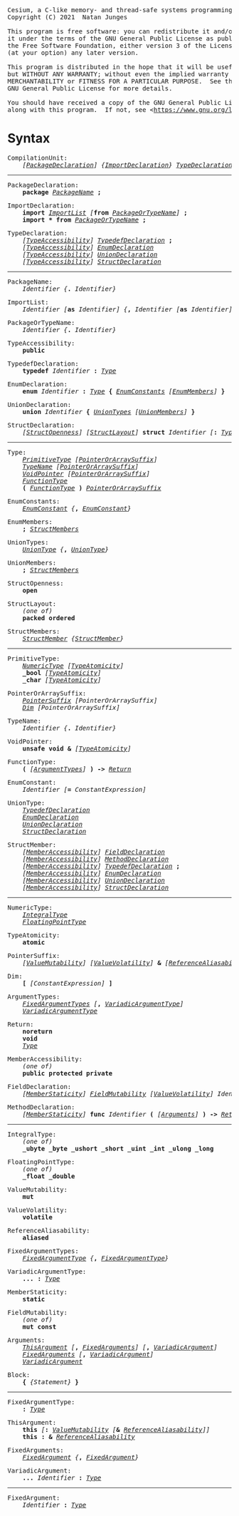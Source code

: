 <pre>
Cesium, a C-like memory- and thread-safe systems programming language with zero-cost object-orientation.
Copyright (C) 2021  Natan Junges

This program is free software: you can redistribute it and/or modify
it under the terms of the GNU General Public License as published by
the Free Software Foundation, either version 3 of the License, or
(at your option) any later version.

This program is distributed in the hope that it will be useful,
but WITHOUT ANY WARRANTY; without even the implied warranty of
MERCHANTABILITY or FITNESS FOR A PARTICULAR PURPOSE.  See the
GNU General Public License for more details.

You should have received a copy of the GNU General Public License
along with this program.  If not, see &lt;<a href="https://www.gnu.org/licenses/">https://www.gnu.org/licenses/</a>&gt;.
</pre>

# Syntax

<pre>
CompilationUnit:
    <i>[</i><i><a href="#PackageDeclaration">PackageDeclaration</a></i><i>]</i> <i>{</i><i><a href="#ImportDeclaration">ImportDeclaration</a></i><i>}</i> <i><a href="#TypeDeclaration">TypeDeclaration</a></i>
</pre>

---

<pre>
<a id="PackageDeclaration">PackageDeclaration</a>:
    <b>package</b> <i><a href="#PackageName">PackageName</a></i> <b>;</b>
</pre>

<pre>
<a id="ImportDeclaration">ImportDeclaration</a>:
    <b>import</b> <i><a href="#ImportList">ImportList</a></i> <i>[</i><b>from</b> <i><a href="#PackageOrTypeName">PackageOrTypeName</a></i><i>]</i> <b>;</b>
    <b>import</b> <b>*</b> <b>from</b> <i><a href="#PackageOrTypeName">PackageOrTypeName</a></i> <b>;</b>
</pre>

<pre>
<a id="TypeDeclaration">TypeDeclaration</a>:
    <i>[</i><i><a href="#TypeAccessibility">TypeAccessibility</a></i><i>]</i> <i><a href="#TypedefDeclaration">TypedefDeclaration</a></i> <b>;</b>
    <i>[</i><i><a href="#TypeAccessibility">TypeAccessibility</a></i><i>]</i> <i><a href="#EnumDeclaration">EnumDeclaration</a></i>
    <i>[</i><i><a href="#TypeAccessibility">TypeAccessibility</a></i><i>]</i> <i><a href="#UnionDeclaration">UnionDeclaration</a></i>
    <i>[</i><i><a href="#TypeAccessibility">TypeAccessibility</a></i><i>]</i> <i><a href="#StructDeclaration">StructDeclaration</a></i>
</pre>

---

<pre>
<a id="PackageName">PackageName</a>:
    <i>Identifier</i> <i>{</i><b>.</b> <i>Identifier</i><i>}</i>
</pre>

<pre>
<a id="ImportList">ImportList</a>:
    <i>Identifier</i> <i>[</i><b>as</b> <i>Identifier</i><i>]</i> <i>{</i><b>,</b> <i>Identifier</i> <i>[</i><b>as</b> <i>Identifier</i><i>]</i><i>}</i>
</pre>

<pre>
<a id="PackageOrTypeName">PackageOrTypeName</a>:
    <i>Identifier</i> <i>{</i><b>.</b> <i>Identifier</i><i>}</i>
</pre>

<pre>
<a id="TypeAccessibility">TypeAccessibility</a>:
    <b>public</b>
</pre>

<pre>
<a id="TypedefDeclaration">TypedefDeclaration</a>:
    <b>typedef</b> <i>Identifier</i> <b>:</b> <i><a href="#Type">Type</a></i>
</pre>

<pre>
<a id="EnumDeclaration">EnumDeclaration</a>:
    <b>enum</b> <i>Identifier</i> <b>:</b> <i><a href="#Type">Type</a></i> <b>{</b> <i><a href="#EnumConstants">EnumConstants</a></i> <i>[</i><i><a href="#EnumMembers">EnumMembers</a></i><i>]</i> <b>}</b>
</pre>

<pre>
<a id="UnionDeclaration">UnionDeclaration</a>:
    <b>union</b> <i>Identifier</i> <b>{</b> <i><a href="#UnionTypes">UnionTypes</a></i> <i>[</i><i><a href="#UnionMembers">UnionMembers</a></i><i>]</i> <b>}</b>
</pre>

<pre>
<a id="StructDeclaration">StructDeclaration</a>:
    <i>[</i><i><a href="#StructOpenness">StructOpenness</a></i><i>]</i> <i>[</i><i><a href="#StructLayout">StructLayout</a></i><i>]</i> <b>struct</b> <i>Identifier</i> <i>[</i><b>:</b> <i><a href="#Type">Type</a></i><i>]</i> <b>{</b> <i>[</i><i><a href="#StructMembers">StructMembers</a></i><i>]</i> <b>}</b>
</pre>

---

<pre>
<a id="Type">Type</a>:
    <i><a href="#PrimitiveType">PrimitiveType</a></i> <i>[</i><i><a href="#PointerOrArraySuffix">PointerOrArraySuffix</a></i><i>]</i>
    <i><a href="#TypeName">TypeName</a></i> <i>[</i><i><a href="#PointerOrArraySuffix">PointerOrArraySuffix</a></i><i>]</i>
    <i><a href="#VoidPointer">VoidPointer</a></i> <i>[</i><i><a href="#PointerOrArraySuffix">PointerOrArraySuffix</a></i><i>]</i>
    <i><a href="#FunctionType">FunctionType</a></i>
    <b>(</b> <i><a href="#FunctionType">FunctionType</a></i> <b>)</b> <i><a href="#PointerOrArraySuffix">PointerOrArraySuffix</a></i>
</pre>

<pre>
<a id="EnumConstants">EnumConstants</a>:
    <i><a href="#EnumConstant">EnumConstant</a></i> <i>{</i><b>,</b> <i><a href="#EnumConstant">EnumConstant</a></i><i>}</i>
</pre>

<pre>
<a id="EnumMembers">EnumMembers</a>:
    <b>;</b> <i><a href="#StructMembers">StructMembers</a></i>
</pre>

<pre>
<a id="UnionTypes">UnionTypes</a>:
    <i><a href="#UnionType">UnionType</a></i> <i>{</i><b>,</b> <i><a href="#UnionType">UnionType</a></i><i>}</i>
</pre>

<pre>
<a id="UnionMembers">UnionMembers</a>:
    <b>;</b> <i><a href="#StructMembers">StructMembers</a></i>
</pre>

<pre>
<a id="StructOpenness">StructOpenness</a>:
    <b>open</b>
</pre>

<pre>
<a id="StructLayout">StructLayout</a>:
    <i>(one of)</i>
    <b>packed</b> <b>ordered</b>
</pre>

<pre>
<a id="StructMembers">StructMembers</a>:
    <i><a href="#StructMember">StructMember</a></i> <i>{</i><i><a href="#StructMember">StructMember</a></i><i>}</i>
</pre>

---

<pre>
<a id="PrimitiveType">PrimitiveType</a>:
    <i><a href="#NumericType">NumericType</a></i> <i>[</i><i><a href="#TypeAtomicity">TypeAtomicity</a></i><i>]</i>
    <b>_bool</b> <i>[</i><i><a href="#TypeAtomicity">TypeAtomicity</a></i><i>]</i>
    <b>_char</b> <i>[</i><i><a href="#TypeAtomicity">TypeAtomicity</a></i><i>]</i>
</pre>

<pre>
<a id="PointerOrArraySuffix">PointerOrArraySuffix</a>:
    <i><a href="#PointerSuffix">PointerSuffix</a></i> <i>[</i><i>PointerOrArraySuffix</i><i>]</i>
    <i><a href="#Dim">Dim</a></i> <i>[</i><i>PointerOrArraySuffix</i><i>]</i>
</pre>

<pre>
<a id="TypeName">TypeName</a>:
    <i>Identifier</i> <i>{</i><b>.</b> <i>Identifier</i><i>}</i>
</pre>

<pre>
<a id="VoidPointer">VoidPointer</a>:
    <b>unsafe</b> <b>void</b> <b>&</b> <i>[</i><i><a href="#TypeAtomicity">TypeAtomicity</a></i><i>]</i>
</pre>

<pre>
<a id="FunctionType">FunctionType</a>:
    <b>(</b> <i>[</i><i><a href="#ArgumentTypes">ArgumentTypes</a></i><i>]</i> <b>)</b> <b>-&gt;</b> <i><a href="#Return">Return</a></i>
</pre>

<pre>
<a id="EnumConstant">EnumConstant</a>:
    <i>Identifier</i> <i>[</i><b>=</b> <i>ConstantExpression</i><i>]</i>
</pre>

<pre>
<a id="UnionType">UnionType</a>:
    <i><a href="#TypedefDeclaration">TypedefDeclaration</a></i>
    <i><a href="#EnumDeclaration">EnumDeclaration</a></i>
    <i><a href="#UnionDeclaration">UnionDeclaration</a></i>
    <i><a href="#StructDeclaration">StructDeclaration</a></i>
</pre>

<pre>
<a id="StructMember">StructMember</a>:
    <i>[</i><i><a href="#MemberAccessibility">MemberAccessibility</a></i><i>]</i> <i><a href="#FieldDeclaration">FieldDeclaration</a></i>
    <i>[</i><i><a href="#MemberAccessibility">MemberAccessibility</a></i><i>]</i> <i><a href="#MethodDeclaration">MethodDeclaration</a></i>
    <i>[</i><i><a href="#MemberAccessibility">MemberAccessibility</a></i><i>]</i> <i><a href="#TypedefDeclaration">TypedefDeclaration</a></i> <b>;</b>
    <i>[</i><i><a href="#MemberAccessibility">MemberAccessibility</a></i><i>]</i> <i><a href="#EnumDeclaration">EnumDeclaration</a></i>
    <i>[</i><i><a href="#MemberAccessibility">MemberAccessibility</a></i><i>]</i> <i><a href="#UnionDeclaration">UnionDeclaration</a></i>
    <i>[</i><i><a href="#MemberAccessibility">MemberAccessibility</a></i><i>]</i> <i><a href="#StructDeclaration">StructDeclaration</a></i>
</pre>

---

<pre>
<a id="NumericType">NumericType</a>:
    <i><a href="#IntegralType">IntegralType</a></i>
    <i><a href="#FloatingPointType">FloatingPointType</a></i>
</pre>

<pre>
<a id="TypeAtomicity">TypeAtomicity</a>:
    <b>atomic</b>
</pre>

<pre>
<a id="PointerSuffix">PointerSuffix</a>:
    <i>[</i><i><a href="#ValueMutability">ValueMutability</a></i><i>]</i> <i>[</i><i><a href="#ValueVolatility">ValueVolatility</a></i><i>]</i> <b>&</b> <i>[</i><i><a href="#ReferenceAliasability">ReferenceAliasability</a></i><i>]</i> <i>[</i><i><a href="#TypeAtomicity">TypeAtomicity</a></i><i>]</i>
</pre>

<pre>
<a id="Dim">Dim</a>:
    <b>[</b> <i>[</i><i>ConstantExpression</i><i>]</i> <b>]</b>
</pre>

<pre>
<a id="ArgumentTypes">ArgumentTypes</a>:
    <i><a href="#FixedArgumentTypes">FixedArgumentTypes</a></i> <i>[</i><b>,</b> <i><a href="#VariadicArgumentType">VariadicArgumentType</a></i><i>]</i>
    <i><a href="#VariadicArgumentType">VariadicArgumentType</a></i>
</pre>

<pre>
<a id="Return">Return</a>:
    <b>noreturn</b>
    <b>void</b>
    <i><a href="#Type">Type</a></i>
</pre>

<pre>
<a id="MemberAccessibility">MemberAccessibility</a>:
    <i>(one of)</i>
    <b>public</b> <b>protected</b> <b>private</b>
</pre>

<pre>
<a id="FieldDeclaration">FieldDeclaration</a>:
    <i>[</i><i><a href="#MemberStaticity">MemberStaticity</a></i><i>]</i> <i><a href="#FieldMutability">FieldMutability</a></i> <i>[</i><i><a href="#ValueVolatility">ValueVolatility</a></i><i>]</i> <i>Identifier</i> <b>:</b> <i><a href="#Type">Type</a></i> <i>[</i><b>=</b> <i>ConstantExpression</i><i>]</i> <b>;</b>
</pre>

<pre>
<a id="MethodDeclaration">MethodDeclaration</a>:
    <i>[</i><i><a href="#MemberStaticity">MemberStaticity</a></i><i>]</i> <b>func</b> <i>Identifier</i> <b>(</b> <i>[</i><i><a href="#Arguments">Arguments</a></i><i>]</i> <b>)</b> <b>-&gt;</b> <i><a href="#Return">Return</a></i> <i><a href="#Block">Block</a></i>
</pre>

---

<pre>
<a id="IntegralType">IntegralType</a>:
    <i>(one of)</i>
    <b>_ubyte</b> <b>_byte</b> <b>_ushort</b> <b>_short</b> <b>_uint</b> <b>_int</b> <b>_ulong</b> <b>_long</b>
</pre>

<pre>
<a id="FloatingPointType">FloatingPointType</a>:
    <i>(one of)</i>
    <b>_float</b> <b>_double</b>
</pre>

<pre>
<a id="ValueMutability">ValueMutability</a>:
    <b>mut</b>
</pre>

<pre>
<a id="ValueVolatility">ValueVolatility</a>:
    <b>volatile</b>
</pre>

<pre>
<a id="ReferenceAliasability">ReferenceAliasability</a>:
    <b>aliased</b>
</pre>

<pre>
<a id="FixedArgumentTypes">FixedArgumentTypes</a>:
    <i><a href="#FixedArgumentType">FixedArgumentType</a></i> <i>{</i><b>,</b> <i><a href="#FixedArgumentType">FixedArgumentType</a></i><i>}</i>
</pre>

<pre>
<a id="VariadicArgumentType">VariadicArgumentType</a>:
    <b>...</b> <b>:</b> <i><a href="#Type">Type</a></i>
</pre>

<pre>
<a id="MemberStaticity">MemberStaticity</a>:
    <b>static</b>
</pre>

<pre>
<a id="FieldMutability">FieldMutability</a>:
    <i>(one of)</i>
    <b>mut</b> <b>const</b>
</pre>

<pre>
<a id="Arguments">Arguments</a>:
    <i><a href="#ThisArgument">ThisArgument</a></i> <i>[</i><b>,</b> <i><a href="#FixedArguments">FixedArguments</a></i><i>]</i> <i>[</i><b>,</b> <i><a href="#VariadicArgument">VariadicArgument</a></i><i>]</i>
    <i><a href="#FixedArguments">FixedArguments</a></i> <i>[</i><b>,</b> <i><a href="#VariadicArgument">VariadicArgument</a></i><i>]</i>
    <i><a href="#VariadicArgument">VariadicArgument</a></i>
</pre>

<pre>
<a id="Block">Block</a>:
    <b>{</b> <i>{</i><i>Statement</i><i>}</i> <b>}</b>
</pre>

---

<pre>
<a id="FixedArgumentType">FixedArgumentType</a>:
    <b>:</b> <i><a href="#Type">Type</a></i>
</pre>

<pre>
<a id="ThisArgument">ThisArgument</a>:
    <b>this</b> <i>[</i><b>:</b> <i><a href="#ValueMutability">ValueMutability</a></i> <i>[</i><b>&</b> <i><a href="#ReferenceAliasability">ReferenceAliasability</a></i><i>]</i><i>]</i>
    <b>this</b> <b>:</b> <b>&</b> <i><a href="#ReferenceAliasability">ReferenceAliasability</a></i>
</pre>

<pre>
<a id="FixedArguments">FixedArguments</a>:
    <i><a href="#FixedArgument">FixedArgument</a></i> <i>{</i><b>,</b> <i><a href="#FixedArgument">FixedArgument</a></i><i>}</i>
</pre>

<pre>
<a id="VariadicArgument">VariadicArgument</a>:
    <b>...</b> <i>Identifier</i> <b>:</b> <i><a href="#Type">Type</a></i>
</pre>

---

<pre>
<a id="FixedArgument">FixedArgument</a>:
    <i>Identifier</i> <b>:</b> <i><a href="#Type">Type</a></i>
</pre>
